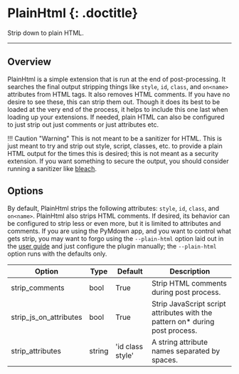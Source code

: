 # PlainHtml {: .doctitle}
Strip down to plain HTML.

---

## Overview
PlainHtml is a simple extension that is run at the end of post-processing.  It searches the final output stripping things like `style`, `id`, `class`, and `on<name>` attributes from HTML tags.  It also removes HTML comments.  If you have no desire to see these, this can strip them out.  Though it does its best to be loaded at the very end of the process, it helps to include this one last when loading up your extensions.  If needed, plain HTML can also be configured to just strip out just comments or just attributes etc.

!!! Caution "Warning"
    This is not meant to be a sanitizer for HTML.  This is just meant to try and strip out style, script, classes, etc. to provide a plain HTML output for the times this is desired; this is not meant as a security extension.  If you want something to secure the output, you should consider running a sanitizer like [bleach](https://pypi.python.org/pypi/bleach).

## Options
By default, PlainHtml strips the following attributes: `style`, `id`, `class`, and `on<name>`.  PlainHtml also strips HTML comments. If desired, its behavior can be configured to strip less or even more, but it is limited to attributes and comments.  If you are using the PyMdown app, and you want to control what gets strip, you may want to forgo using the `--plain-html` option laid out in the [user guide](../user-guide/general-usage.md#plain-html) and just configure the plugin manually; the `--plain-html` option runs with the defaults only.

| Option    | Type | Default |Description |
|-----------|------|---------|------------|
| strip_comments | bool | True | Strip HTML comments during post process. |
| strip_js_on_attributes | bool | True | Strip JavaScript script attributes with the pattern on* during post process. |
| strip_attributes | string | 'id class style' | A string attribute names separated by spaces. |

